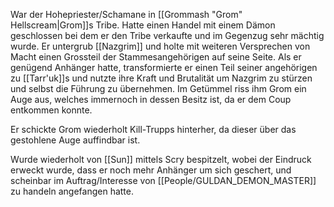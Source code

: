 War der Hohepriester/Schamane in [[Grommash "Grom" Hellscream|Grom]]s Tribe. Hatte einen Handel mit einem Dämon geschlossen bei dem er den Tribe verkaufte und im Gegenzug sehr mächtig wurde. Er untergrub [[Nazgrim]] und holte mit weiteren Versprechen von Macht einen Grossteil der Stammesangehörigen auf seine Seite. Als er genügend Anhänger hatte, transformierte er einen Teil seiner angehörigen zu [[Tarr'uk]]s und nutzte ihre Kraft und Brutalität um Nazgrim zu stürzen und selbst die Führung zu übernehmen. Im Getümmel riss ihm Grom ein Auge aus, welches immernoch in dessen Besitz ist, da er dem Coup entkommen konnte.

Er schickte Grom wiederholt Kill-Trupps hinterher, da dieser über das gestohlene Auge auffindbar ist.

Wurde wiederholt von [[Sun]] mittels Scry bespitzelt, wobei der Eindruck erweckt wurde, dass er noch mehr Anhänger um sich geschert, und scheinbar im Auftrag/Interesse von [[People/GULDAN_DEMON_MASTER]] zu handeln angefangen hatte.

